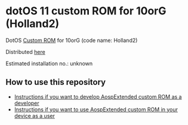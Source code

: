 dotOS 11 custom ROM for 10orG (Holland2)
=========================================

DotOS [Custom ROM](https://www.droidontime.com/) for 10orG (code name: Holland2)

Distributed [here](https://t.me/downloads10orG/)

Estimated installation no.: unknown

How to use this repository
---------------------------

* [Instructions if you want to develop AospExtended custom ROM as a developer](https://github.com/ROM-builders/temporary/blob/holland2-dotos-rahulpalxda/Instructions%20for%20developers.md)
* [Instructions if you want to use AospExtended custom ROM in your device as a user](https://github.com/ROM-builders/temporary/blob/holland2-dotos-rahulpalxda/Instructions%20for%20users.md)
